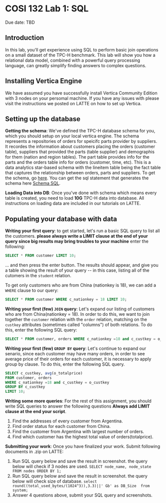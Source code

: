 # COSI 132 Lab 1: SQL

Due date: TBD
    
## Introduction
In this lab, you'll get experience using SQL to perform basic join operations on a small dataset of the TPC-H benchmark. This lab will show you how a relational data model, combined with a powerful query processing language, can greatly simplify finding answers to complex questions.

## Installing Vertica Engine 
We have assumed you have successfully install Vertica Community Edition with 3 nodes on your persomal machine. If you have any issues with please visit the instructions we posted on LATTE on how to set up Vertica. 

## Setting up the database

**Getting the schema**:  We've defined the TPC-H database schema for you, which you should setup on your local vertica engine. The schema represents a repositories of orders for speicifc parts provider by suppliers. It recordes the information about customers placing the orders (customer table), suppliers that provided the parts (table supplier) and demographis for them (nation and region tables). The part table provides info for the parts and the orders table info for orders (customer, time, etc).  This is a data analytics star-based schema with the lineitem table being the fact table that captures the relationship between orders, parts and suppliers. 
To get the schema, go [here](https://github.com/COSI132a/Spring2020/blob/master/Lab%201-%20SQL/sample-data-tpch-schema.png). You can get the sql statement that generates the schema here [Schema SQL](https://github.com/COSI132a/Spring2020/blob/master/Lab%201-%20SQL/tpch.sql).

**Loading Data into DB**: Once you've done with schema which means every table is created, you need to load **10G** TPC-H data into database. All instructions on loading data are included in our tutorials on LATTE. 

## Populating your database with data

**Writing your first query**: to get started, let's run a basic SQL query to list all the customers. **please always write a LIMIT clause at the end of your query since big results may bring troubles to your machine** enter the following:

```sql
SELECT * FROM customer LIMIT 10;
```

... and then press the enter button. The results should appear, and give you a table showing the result of your query -- in this case, listing all of the cutomers in the `student` relation.

To get only customers who are from China (nationkey is 18), we can add a `WHERE` clause to our query:

```sql
SELECT * FROM customer WHERE c_nationkey = 18 LIMIT 10;
```

**Writing your first (few) `JOIN` query**: Let's expand our listing of customers who are from China(nationkey = 18). In order to do this, we want to join together the `customer` relation with the `order` relation, matching on the `custkey` attributes (sometimes called "columns") of both relations. To do this, enter the following SQL query:

```sql
SELECT * FROM customer, orders WHERE c_nationkey =18 and c_custkey = o_custkey LIMIT 10;
```
**Writing your first (few) `GROUP BY` query**: Let's continue to expand our senario, since each customer may have many orders, in order to see average price of their orders for each customer, it is necessary to apply  group by clause. To do this, enter the following SQL query. 

```sql
SELECT c_custkey, avg(o_totalprice) 
FROM customer, orders 
WHERE c_nationkey =18 and c_custkey = o_custkey
GROUP BY c_custkey
LIMIT 10;
```


**Writing some more queries**: For the rest of this assignment, you should write SQL queries to answer the following questions **Always add LIMIT clause at the end your script**.

1. Find the addresses of every customer from Argentina. 
2. Find order status for each customer from China. 
3. Find the customer from Argentina with largest number of orders.
4. Find which customer has the highest total value of orders(totalprice).


**Submitting your work**: Once you have finalized your work. Submit following documents in .zip on LATTE:
1. Run SQL query below and save the result in screenshot. the query below will check if 3 nodes are used. 
```SELECT node_name, node_state FROM nodes ORDER BY 1;```
2. Run SQL query below and save the result in screenshot. the query below will check size of database.
```select round((total_used_bytes/(1024^3)),3.3)||' Gb' as DB_Size  from system;```
3. Answer 4 questions above, submit your SQL query and screenshots. 





